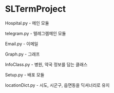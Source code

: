 # SLTermProject

Hospital.py - 메인 모듈

telegram.py - 텔레그렘메인 모듈

Email.py - 이메일

Graph.py - 그래프

InfoClass.py - 병원, 약국 정보를 담는 클래스

Setup.py - 배포 모듈

locationDict.py - 시도, 시군구, 읍면동을 딕셔너리로 유지

